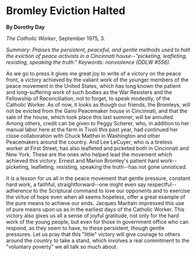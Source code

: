 Bromley Eviction Halted
=======================

**By Dorothy Day**

*The Catholic Worker*, September 1975, 3.

*Summary: Praises the persistent, peaceful, and gentle methods used to
halt the eviction of peace activists in a Cincinnati house--"picketing,
leafleting, resisting, speaking the truth." Keywords: nonviolence (DDLW
\#556).*

As we go to press it gives me great joy to write of a victory on the
peace front, a victory achieved by the valiant work of the younger
members of the peace movement in the United States, which has long known
the patient and long-suffering work of such bodies as the War Resisters
and the Fellowship of Reconciliation, not to forget, to speak modestly,
of the Catholic Worker. As of now, it looks as though our friends, the
Bromleys, will not be evicted from the Gano Peacemaker house in
Cincinnati, and that the sale of the house, which took place this last
summer, will be annulled. Among others, credit can be given to Peggy
Scherer, who, in addition to her manual labor here at the farm in Tivoli
this past year, had continued her close collaboration with Chuck Matthei
in Washington and other Peacemakers around the country. And Lee LeCuyer,
who is a tireless worker at First Street, has also leafleted and
picketed both in Cincinnati and New York. These are the ones who helped
lead the movement which achieved this victory. Ernest and Marion
Bromley's patient hard work--picketing, leafleting, resisting, speaking
the truth--has not gone unnoticed.

It is a lesson for us all in the peace movement that gentle pressure,
constant hard work, a faithful, straightforward--one might even say
respectful--adherence to the Scriptural command to love our opponents
and to exercise the virtue of hope even when all seems hopeless, offer a
great example of the pure means to achieve our ends. Jacques Maritain
impressed this use of pure means upon us as in the earliest days of the
Catholic Worker. This victory also gives us all a sense of joyful
gratitude, not only for the hard work of the young people, but even for
those in government office who can respond, as they seem to have, to
these persistent, though gentle pressures. Let us pray that this
"little" victory will give courage to others around the country to take
a stand, which involves a real commitment to the "voluntary poverty" we
all talk so much about.
